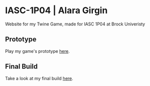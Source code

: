 # IASC-1P04 | Alara Girgin

Website for my Twine Game, made for IASC 1P04 at Brock Univeristy

## Prototype

Play my game's prototype [here](https://agirgin.github.io/IASC-1P04-Twine-Game/prototype/Skillful_Hands.html).

## Final Build

Take a look at my final build [here]().
